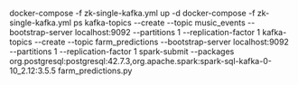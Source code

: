 docker-compose -f zk-single-kafka.yml up -d
docker-compose -f zk-single-kafka.yml ps
kafka-topics --create --topic music_events --bootstrap-server localhost:9092 --partitions 1 --replication-factor 1
kafka-topics --create --topic farm_predictions --bootstrap-server localhost:9092 --partitions 1 --replication-factor 1
spark-submit --packages org.postgresql:postgresql:42.7.3,org.apache.spark:spark-sql-kafka-0-10_2.12:3.5.5 farm_predictions.py
